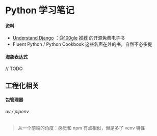 # Python 学习笔记



#### 资料

- [Understand Django](https://www.mattlayman.com/understand-django) ：[@100gle](https://twitter.com/1oogle) [推荐](https://x.com/1oogle/status/1773376213731668129) 的开源免费电子书
- Fluent Python / Python Cookbook 这些名声在外的书，自然不必多提



#### 海象表达式

// TODO

## 工程化相关

#### 包管理器

###### uv / pipenv

> 从一个前端的角度：感觉和 npm 有点相似，但是多了 venv 特性






